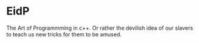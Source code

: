 # EidP
The Art of Programmming in c++. Or rather the devilish idea of our slavers to teach us new tricks for them to be amused.
